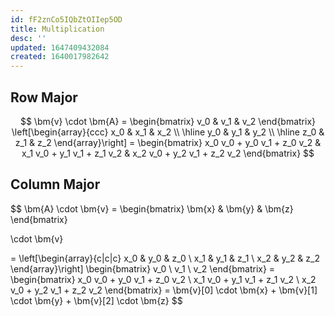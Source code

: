 ```yaml
---
id: fF2znCo5IQbZtOIIep5OD
title: Multiplication
desc: ''
updated: 1647409432084
created: 1640017982642
---
```

## Row Major
$$
\bm{v} \cdot \bm{A} = \begin{bmatrix} v_0 & v_1 & v_2 \end{bmatrix} \left[\begin{array}{ccc} x_0 & x_1 & x_2 \\ \hline y_0 & y_1 & y_2 \\ \hline z_0 & z_1 & z_2 \end{array}\right] = \begin{bmatrix} x_0 v_0 + y_0 v_1 + z_0 v_2 & x_1 v_0 + y_1 v_1 + z_1 v_2 & x_2 v_0 + y_2 v_1 + z_2 v_2 \end{bmatrix}
$$

## Column Major
$$
\bm{A} \cdot \bm{v} =
\begin{bmatrix}
\bm{x} & \bm{y} & \bm{z}
\end{bmatrix}

\cdot \bm{v}

=
\left[\begin{array}{c|c|c} x_0 & y_0 & z_0 \\ x_1 & y_1 & z_1 \\ x_2 & y_2 & z_2 \end{array}\right] \begin{bmatrix} v_0 \\ v_1 \\ v_2 \end{bmatrix} = \begin{bmatrix} x_0 v_0 + y_0 v_1 + z_0 v_2 \\ x_1 v_0 + y_1 v_1 + z_1 v_2 \\ x_2 v_0 + y_2 v_1 + z_2 v_2 \end{bmatrix} = \bm{v}[0] \cdot \bm{x} + \bm{v}[1] \cdot \bm{y} + \bm{v}[2] \cdot \bm{z}
$$

